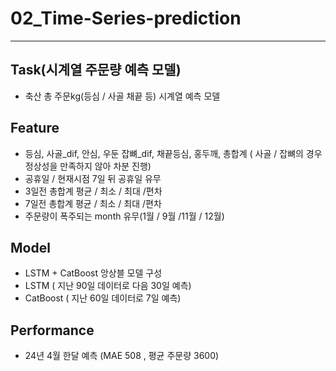 # 02_Time-Series-prediction

---
## Task(시계열 주문량 예측 모델)
- 축산 총 주문kg(등심 / 사골 채끝 등) 시계열 예측 모델

## Feature
- 등심, 사골_dif, 안심, 우둔 잡뼈_dif, 채끝등심, 홍두깨, 총합계 ( 사골 / 잡뼈의 경우 정상성을 만족하지 않아 차분 진행)
- 공휴일 / 현재시점 7일 뒤 공휴일 유무
- 3일전 총합계 평균 / 최소 / 최대 /편차
- 7일전 총합계 평균 / 최소 / 최대 /편차
- 주문량이 폭주되는 month 유무(1월 / 9월 /11월 / 12월)

## Model
- LSTM + CatBoost 앙상블 모델 구성
- LSTM ( 지난 90일 데이터로 다음 30일 예측)
- CatBoost ( 지난 60일 데이터로 7일 예측)

## Performance
- 24년 4월 한달 예측 (MAE 508 , 평균 주문량 3600) 
